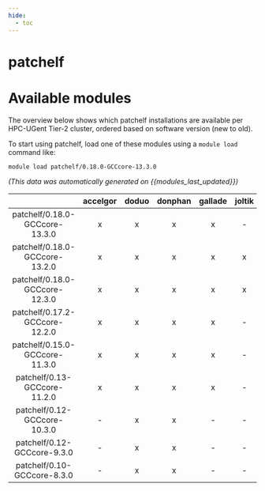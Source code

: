 ```yaml
---
hide:
  - toc
---
```


patchelf
========

# Available modules


The overview below shows which patchelf installations are available per HPC-UGent Tier-2 cluster, ordered based on software version (new to old).

To start using patchelf, load one of these modules using a `module load` command like:

```shell
module load patchelf/0.18.0-GCCcore-13.3.0
```

*(This data was automatically generated on {{modules_last_updated}})*  

| |accelgor|doduo|donphan|gallade|joltik|shinx|skitty|
| :---: | :---: | :---: | :---: | :---: | :---: | :---: | :---: |
|patchelf/0.18.0-GCCcore-13.3.0|x|x|x|x|-|x|x|
|patchelf/0.18.0-GCCcore-13.2.0|x|x|x|x|x|x|x|
|patchelf/0.18.0-GCCcore-12.3.0|x|x|x|x|x|x|x|
|patchelf/0.17.2-GCCcore-12.2.0|x|x|x|x|-|-|-|
|patchelf/0.15.0-GCCcore-11.3.0|x|x|x|x|-|-|-|
|patchelf/0.13-GCCcore-11.2.0|x|x|x|x|-|-|-|
|patchelf/0.12-GCCcore-10.3.0|-|x|x|-|-|-|-|
|patchelf/0.12-GCCcore-9.3.0|-|x|x|-|-|-|-|
|patchelf/0.10-GCCcore-8.3.0|-|x|x|-|-|-|-|
